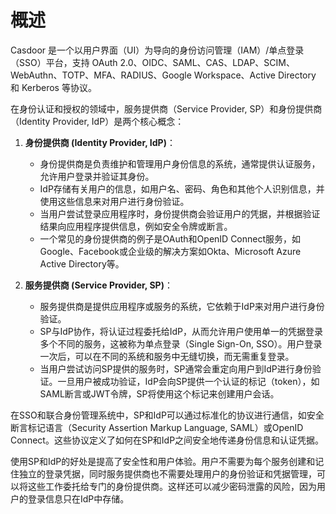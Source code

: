 # 概述

Casdoor 是一个以用户界面（UI）为导向的身份访问管理（IAM）/单点登录（SSO）平台，支持 OAuth 2.0、OIDC、SAML、CAS、LDAP、SCIM、WebAuthn、TOTP、MFA、RADIUS、Google Workspace、Active Directory 和 Kerberos 等协议。



在身份认证和授权的领域中，服务提供商（Service Provider, SP）和身份提供商（Identity Provider, IdP）是两个核心概念：

1. **身份提供商 (Identity Provider, IdP)**：
   - 身份提供商是负责维护和管理用户身份信息的系统，通常提供认证服务，允许用户登录并验证其身份。
   - IdP存储有关用户的信息，如用户名、密码、角色和其他个人识别信息，并使用这些信息来对用户进行身份验证。
   - 当用户尝试登录应用程序时，身份提供商会验证用户的凭据，并根据验证结果向应用程序提供信息，例如安全令牌或断言。
   - 一个常见的身份提供商的例子是OAuth和OpenID Connect服务，如Google、Facebook或企业级的解决方案如Okta、Microsoft Azure Active Directory等。

2. **服务提供商 (Service Provider, SP)**：
   - 服务提供商是提供应用程序或服务的系统，它依赖于IdP来对用户进行身份验证。
   - SP与IdP协作，将认证过程委托给IdP，从而允许用户使用单一的凭据登录多个不同的服务，这被称为单点登录（Single Sign-On, SSO）。用户登录一次后，可以在不同的系统和服务中无缝切换，而无需重复登录。
   - 当用户尝试访问SP提供的服务时，SP通常会重定向用户到IdP进行身份验证。一旦用户被成功验证，IdP会向SP提供一个认证的标记（token），如SAML断言或JWT令牌，SP将使用这个标记来创建用户会话。

在SSO和联合身份管理系统中，SP和IdP可以通过标准化的协议进行通信，如安全断言标记语言（Security Assertion Markup Language, SAML）或OpenID Connect。这些协议定义了如何在SP和IdP之间安全地传递身份信息和认证凭据。

使用SP和IdP的好处是提高了安全性和用户体验。用户不需要为每个服务创建和记住独立的登录凭据，同时服务提供商也不需要处理用户的身份验证和凭据管理，可以将这些工作委托给专门的身份提供商。这样还可以减少密码泄露的风险，因为用户的登录信息只在IdP中存储。









